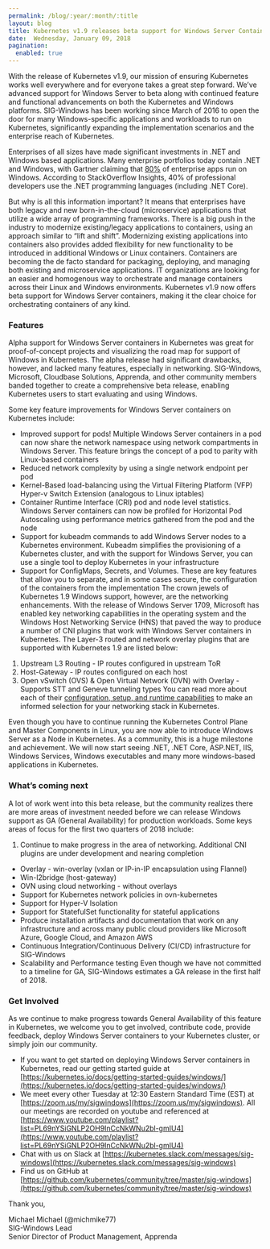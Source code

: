 ```yaml
---
permalink: /blog/:year/:month/:title
layout: blog
title: Kubernetes v1.9 releases beta support for Windows Server Containers
date:  Wednesday, January 09, 2018
pagination:
  enabled: true
---
```


With the release of Kubernetes v1.9, our mission of ensuring Kubernetes works well everywhere and for everyone takes a great step forward. We’ve advanced support for Windows Server to beta along with continued feature and functional advancements on both the Kubernetes and Windows platforms. SIG-Windows has been working since March of 2016 to open the door for many Windows-specific applications and workloads to run on Kubernetes, significantly expanding the implementation scenarios and the enterprise reach of Kubernetes.  

Enterprises of all sizes have made significant investments in .NET and Windows based applications. Many enterprise portfolios today contain .NET and Windows, with Gartner claiming that [80%](http://www.gartner.com/document/3446217) of enterprise apps run on Windows. According to StackOverflow Insights, 40% of professional developers use the .NET programming languages (including .NET Core).  

But why is all this information important? It means that enterprises have both legacy and new born-in-the-cloud (microservice) applications that utilize a wide array of programming frameworks. There is a big push in the industry to modernize existing/legacy applications to containers, using an approach similar to “lift and shift”. Modernizing existing applications into containers also provides added flexibility for new functionality to be introduced in additional Windows or Linux containers. Containers are becoming the de facto standard for packaging, deploying, and managing both existing and microservice applications. IT organizations are looking for an easier and homogenous way to orchestrate and manage containers across their Linux and Windows environments. Kubernetes v1.9 now offers beta support for Windows Server containers, making it the clear choice for orchestrating containers of any kind.  



### Features
Alpha support for Windows Server containers in Kubernetes was great for proof-of-concept projects and visualizing the road map for support of Windows in Kubernetes. The alpha release had significant drawbacks, however, and lacked many features, especially in networking. SIG-Windows, Microsoft, Cloudbase Solutions, Apprenda, and other community members banded together to create a comprehensive beta release, enabling Kubernetes users to start evaluating and using Windows.  

Some key feature improvements for Windows Server containers on Kubernetes include:  

- Improved support for pods! Multiple Windows Server containers in a pod can now share the network namespace using network compartments in Windows Server. This feature brings the concept of a pod to parity with Linux-based containers
- Reduced network complexity by using a single network endpoint per pod
- Kernel-Based load-balancing using the Virtual Filtering Platform (VFP) Hyper-v Switch Extension (analogous to Linux iptables)
- Container Runtime Interface (CRI) pod and node level statistics. Windows Server containers can now be profiled for Horizontal Pod Autoscaling using performance metrics gathered from the pod and the node
- Support for kubeadm commands to add Windows Server nodes to a Kubernetes environment. Kubeadm simplifies the provisioning of a Kubernetes cluster, and with the support for Windows Server, you can use a single tool to deploy Kubernetes in your infrastructure
- Support for ConfigMaps, Secrets, and Volumes. These are key features that allow you to separate, and in some cases secure, the configuration of the containers from the implementation
The crown jewels of Kubernetes 1.9 Windows support, however, are the networking enhancements. With the release of Windows Server 1709, Microsoft has enabled key networking capabilities in the operating system and the Windows Host Networking Service (HNS) that paved the way to produce a number of CNI plugins that work with Windows Server containers in Kubernetes. The Layer-3 routed and network overlay plugins that are supported with Kubernetes 1.9 are listed below:  

1. Upstream L3 Routing - IP routes configured in upstream ToR
2. Host-Gateway - IP routes configured on each host
3. Open vSwitch (OVS) & Open Virtual Network (OVN) with Overlay - Supports STT and Geneve tunneling types
You can read more about each of their [configuration, setup, and runtime capabilities](https://kubernetes.io/docs/getting-started-guides/windows/) to make an informed selection for your networking stack in Kubernetes.  

Even though you have to continue running the Kubernetes Control Plane and Master Components in Linux, you are now able to introduce Windows Server as a Node in Kubernetes. As a community, this is a huge milestone and achievement. We will now start seeing .NET, .NET Core, ASP.NET, IIS, Windows Services, Windows executables and many more windows-based applications in Kubernetes.  

### What’s coming next
A lot of work went into this beta release, but the community realizes there are more areas of investment needed before we can release Windows support as GA (General Availability) for production workloads. Some keys areas of focus for the first two quarters of 2018 include:  

1. Continue to make progress in the area of networking. Additional CNI plugins are under development and nearing completion
- Overlay - win-overlay (vxlan or IP-in-IP encapsulation using Flannel)&nbsp;
- Win-l2bridge (host-gateway)&nbsp;
- OVN using cloud networking - without overlays
- Support for Kubernetes network policies in ovn-kubernetes
- Support for Hyper-V Isolation
- Support for StatefulSet functionality for stateful applications
- Produce installation artifacts and documentation that work on any infrastructure and across many public cloud providers like Microsoft Azure, Google Cloud, and Amazon AWS
- Continuous Integration/Continuous Delivery (CI/CD) infrastructure for SIG-Windows
- Scalability and Performance testing
Even though we have not committed to a timeline for GA, SIG-Windows estimates a GA release in the first half of 2018.



### Get Involved
As we continue to make progress towards General Availability of this feature in Kubernetes, we welcome you to get involved, contribute code, provide feedback, deploy Windows Server containers to your Kubernetes cluster, or simply join our community.  

- If you want to get started on deploying Windows Server containers in Kubernetes, read our getting started guide at [https://kubernetes.io/docs/getting-started-guides/windows/](https://kubernetes.io/docs/getting-started-guides/windows/)
- We meet every other Tuesday at 12:30 Eastern Standard Time (EST) at [https://zoom.us/my/sigwindows](https://zoom.us/my/sigwindows). All our meetings are recorded on youtube and referenced at [https://www.youtube.com/playlist?list=PL69nYSiGNLP2OH9InCcNkWNu2bl-gmIU4](https://www.youtube.com/playlist?list=PL69nYSiGNLP2OH9InCcNkWNu2bl-gmIU4)
- Chat with us on Slack at [https://kubernetes.slack.com/messages/sig-windows](https://kubernetes.slack.com/messages/sig-windows)
- Find us on GitHub at [https://github.com/kubernetes/community/tree/master/sig-windows](https://github.com/kubernetes/community/tree/master/sig-windows)



Thank you,  

Michael Michael (@michmike77)  
SIG-Windows Lead  
Senior Director of Product Management, Apprenda
